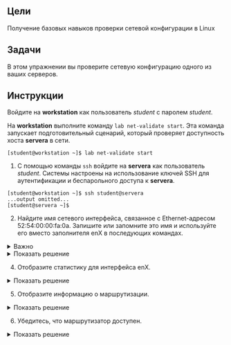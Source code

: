 ## Цели

Получение базовых навыков проверки сетевой конфигурации в Linux

## Задачи

В этом упражнении вы проверите сетевую конфигурацию одного из ваших серверов.


## Инструкции

Войдите на **workstation** как пользователь *student* с паролем *student*.

На **workstation** выполните команду `lab net-validate start`. Эта команда запускает подготовительный сценарий, который проверяет доступность хоста **servera** в сети.

```
[student@workstation ~]$ lab net-validate start
```

1.	С помощью команды `ssh` войдите на **servera** как пользователь *student*. Системы настроены на использование ключей SSH для аутентификации и беспарольного доступа к **servera**.

  ```
  [student@workstation ~]$ ssh student@servera
  ...output omitted...
  [student@servera ~]$ 
  ```

2.	Найдите имя сетевого интерфейса, связанное с Ethernet-адресом 52:54:00:00:fa:0a. Запишите или запомните это имя и используйте его вместо заполнителя enX в последующих командах.

  <details>
  <summary>Важно</summary>

  Имена сетевых интерфейсов определяются типом шины и порядком обнаружения устройств во время начальной загрузки. Имена сетевых интерфейсов будут различаться в зависимости от платформы и оборудования, используемых в этом курсе.
  </details>

  <details>
  <summary>Показать решение</summary>
  ```
  [student@servera ~]$ ip link
  1: lo: <LOOPBACK,UP,LOWER_UP> mtu 65536 qdisc noqueue state UNKNOWN group default qlen 1000
      link/loopback 00:00:00:00:00:00 brd 00:00:00:00:00:00
  2: enX: <BROADCAST,MULTICAST,UP,LOWER_UP> mtu 1500 qdisc fq_codel state UP group default qlen 1000
      link/ether 52:54:00:00:fa:0a brd ff:ff:ff:ff:ff:ff
  3.	Отобразите текущие значения IP-адреса и маски сети для всех интерфейсов.
  [student@servera ~]$ ip addr
  1: lo: <LOOPBACK,UP,LOWER_UP> mtu 65536 qdisc noqueue state UNKNOWN group default qlen 1000
      link/loopback 00:00:00:00:00:00 brd 00:00:00:00:00:00
      inet 127.0.0.1/8 scope host lo
        valid_lft forever preferred_lft forever
      inet6 ::1/128 scope host 
        valid_lft forever preferred_lft forever
  2: enX: <BROADCAST,MULTICAST,UP,LOWER_UP> mtu 1500 qdisc fq_codel state UP group default qlen 1000
      link/ether 52:54:00:00:fa:0a brd ff:ff:ff:ff:ff:ff
      inet 172.25.250.10/24 brd 172.25.250.255 scope global noprefixroute ens3
        valid_lft forever preferred_lft forever
      inet6 fe80::3059:5462:198:58b2/64 scope link noprefixroute 
        valid_lft forever preferred_lft forever
  ```
  </details>

4.	Отобразите статистику для интерфейса enX.

  <details>
  <summary>Показать решение</summary>
  ```
  [student@servera ~]$ ip -s link show enX
  2: enX: <BROADCAST,MULTICAST,UP,LOWER_UP> mtu 1500 qdisc fq_codel state UP mode DEFAULT group default qlen 1000
      link/ether 52:54:00:00:fa:0a brd ff:ff:ff:ff:ff:ff
      RX: bytes  packets  errors  dropped overrun mcast   
      89014225   168251   0       154418  0       0       
      TX: bytes  packets  errors  dropped carrier collsns 
      608808     6090     0       0       0       0
  ```
  </details>

5.	Отобразите информацию о маршрутизации.

  <details>
  <summary>Показать решение</summary>
  ```
  [student@servera ~]$ ip route
  default via 172.25.250.254 dev enX proto static metric 100
  172.25.250.0/24 dev enX proto kernel scope link src 172.25.250.10 metric 100
  ```
  </details>

6.	Убедитесь, что маршрутизатор доступен.

  <details>
  <summary>Показать решение</summary>
  ```
  [student@servera ~]$ ping -c3 172.25.250.254
  PING 172.25.250.254 (172.25.250.254) 56(84) bytes of data.
  64 bytes from 172.25.250.254: icmp_seq=1 ttl=64 time=0.196 ms
  64 bytes from 172.25.250.254: icmp_seq=2 ttl=64 time=0.436 ms
  64 bytes from 172.25.250.254: icmp_seq=3 ttl=64 time=0.361 ms

  --- 172.25.250.254 ping statistics ---
  3 packets transmitted, 3 received, 0% packet loss, time 49ms
  rtt min/avg/max/mdev = 0.196/0.331/0.436/0.100 ms
  ```
  </details>

7.	Отобразите все транзитные переходы между локальной системой и classroom.example.com.

  <details>
  <summary>Показать решение</summary>
  ```
  [student@servera ~]$ tracepath classroom.example.com
  1?: [LOCALHOST]                      pmtu 1500
  1:  workstation.lab.example.com                           0.270ms 
  1:  workstation.lab.example.com                           0.167ms 
  2:  classroom.example.com                                 0.473ms reached
      Resume: pmtu 1500 hops 2 back 2
  ```
  </details>

8.	Отобразите прослушиваемые сокеты TCP в локальной системе.

  <details>
  <summary>Показать решение</summary>
  ```
  [student@servera ~]$ ss -lt
  State      Recv-Q Send-Q      Local Address:Port         Peer Address:Port
  LISTEN     0      128               0.0.0.0:sunrpc            0.0.0.0:*   
  LISTEN     0      128               0.0.0.0:ssh               0.0.0.0:*   
  LISTEN     0      128                  [::]:sunrpc               [::]:*   
  LISTEN     0      128                  [::]:ssh                  [::]:*   
  ```
  </details>

9.	Выйдите с **servera**.

```
[student@servera ~]$ exit
logout
Connection to servera closed.
[student@workstation ~]$
```

## Конец

На **workstation** запустите сценарий `lab net-validate finish`, чтобы закончить упражнение.

```
[student@workstation ~]$ lab net-validate finish
```

Упражнение завершено.